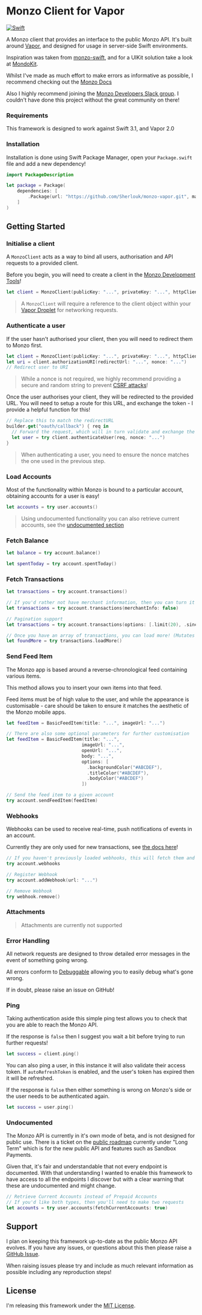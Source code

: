 # Monzo Client for Vapor

[![Swift](https://img.shields.io/badge/Swift-3.1-orange.svg?style=flat)](https://swift.org)

A Monzo client that provides an interface to the public Monzo API. It's built around [Vapor](https://vapor.codes/), and designed for usage in server-side Swift environments.

Inspiration was taken from [monzo-swift](https://github.com/marius-serban/monzo-swift), and for a UIKit solution take a look at [MondoKit](https://github.com/pollarm/MondoKit).

Whilst I've made as much effort to make errors as informative as possible, I recommend checking out the [Monzo Docs](https://monzo.com/docs/#introduction)

Also I highly recommend joining the [Monzo Developers Slack group](https://devslack.monzo.com). I couldn't have done this project without the great community on there!

### Requirements

This framework is designed to work against Swift 3.1, and Vapor 2.0

### Installation

Installation is done using Swift Package Manager, open your `Package.swift` file and add a new dependency!

```swift
import PackageDescription

let package = Package(
    dependencies: [
        .Package(url: "https://github.com/Sherlouk/monzo-vapor.git", majorVersion: 1),
    ]
)
```

## Getting Started

### Initialise a client

A `MonzoClient` acts as a way to bind all users, authorisation and API requests to a provided client.

Before you begin, you will need to create a client in the [Monzo Development Tools](https://developers.getmondo.co.uk/)!

```swift
let client = MonzoClient(publicKey: "...", privateKey: "...", httpClient: Droplet.client)
```

> A `MonzoClient` will require a reference to the client object within your [Vapor Droplet](https://docs.vapor.codes/2.0/vapor/droplet/) for networking requests.

### Authenticate a user

If the user hasn't authorised your client, then you will need to redirect them to Monzo first.

```swift
let client = MonzoClient(publicKey: "...", privateKey: "...", httpClient: Droplet.client)
let uri = client.authorizationURI(redirectUrl: "...", nonce: "...")
// Redirect user to URI
```

> While a nonce is not required, we highly recommend providing a secure and random string to prevent [CSRF attacks](https://www.owasp.org/index.php/Cross-Site_Request_Forgery_%28CSRF%29)!

Once the user authorises your client, they will be redirected to the provided URL.
You will need to setup a route for this URL, and exchange the token - I provide a helpful function for this!

```swift
// Replace this to match the redirectURL
builder.get("oauth/callback") { req in
  // Forward the request, which will in turn validate and exchange the token
  let user = try client.authenticateUser(req, nonce: "...")
}
```

> When authenticating a user, you need to ensure the nonce matches the one used in the previous step.

### Load Accounts

Most of the functionality within Monzo is bound to a particular account, obtaining accounts for a user is easy!

```swift
let accounts = try user.accounts()
```

> Using undocumented functionality you can also retrieve current accounts, see the [undocumented section](https://github.com/Sherlouk/monzo-vapor#undocumented)

### Fetch Balance

```swift
let balance = try account.balance()

let spentToday = try account.spentToday()
```

### Fetch Transactions

```swift
let transactions = try account.transactions()

// If you'd rather not have merchant information, then you can turn it off
let transactions = try account.transactions(merchantInfo: false)

// Pagination support
let transactions = try account.transactions(options: [.limit(20), .since("2015-10-10T23:00:00Z")])

// Once you have an array of transactions, you can load more! (Mutates provided array of transactions)
let foundMore = try transactions.loadMore()
```

### Send Feed Item

The Monzo app is based around a reverse-chronological feed containing various items.

This method allows you to insert your own items into that feed.

Feed items must be of high value to the user, and while the appearance is customisable - care should be taken to ensure it matches the aesthetic of the Monzo mobile apps.

```swift
let feedItem = BasicFeedItem(title: "...", imageUrl: "...")

// There are also some optional parameters for further customisation
let feedItem = BasicFeedItem(title: "...",
                            imageUrl: "...",
                            openUrl: "...",
                            body: "...",
                            options: [
                              .backgroundColor("#ABCDEF"),
                              .titleColor("#ABCDEF"),
                              .bodyColor("#ABCDEF")
                            ])

// Send the feed item to a given account
try account.sendFeedItem(feedItem)
```

### Webhooks

Webhooks can be used to receive real-time, push notifications of events in an account.

Currently they are only used for new transactions, see [the docs here](https://monzo.com/docs/#transaction-created)!

```swift
// If you haven't previously loaded webhooks, this will fetch them and then return them
try account.webhooks

// Register Webhook
try account.addWebhook(url: "...")

// Remove Webhook
try webhook.remove()
```

### Attachments

> Attachments are currently not supported

### Error Handling

All network requests are designed to throw detailed error messages in the event of something going wrong.

All errors conform to [Debuggable](https://docs.vapor.codes/2.0/debugging/overview/) allowing you to easily debug what's gone wrong.

If in doubt, please raise an issue on GitHub!

### Ping

Taking authentication aside this simple ping test allows you to check that you are able to reach the Monzo API.

If the response is `false` then I suggest you wait a bit before trying to run further requests!

```swift
let success = client.ping()
```

You can also ping a user, in this instance it will also validate their access token.  If `autoRefreshToken` is enabled, and the user's token has expired then it will be refreshed.

If the response is `false` then either something is wrong on Monzo's side or the user needs to be authenticated again.

```swift
let success = user.ping()
```

### Undocumented

The Monzo API is currently in it's own mode of beta, and is not designed for public use. There is a ticket on the [public roadmap](https://trello.com/b/9tcaMB4w/monzo-transparent-product-roadmap) currently under "Long Term" which is for the new public API and features such as Sandbox Payments.

Given that, it's fair and understandable that not every endpoint is documented. With that understanding I wanted to enable this framework to have access to all the endpoints I discover but with a clear warning that these are undocumented and might change.

```swift
// Retrieve Current Accounts instead of Prepaid Accounts
// If you'd like both types, then you'll need to make two requests
let accounts = try user.accounts(fetchCurrentAccounts: true)
```

## Support

I plan on keeping this framework up-to-date as the public Monzo API evolves. If you have any issues, or questions about this then please raise a [GitHub Issue](https://github.com/Sherlouk/monzo-vapor/issues/new).

When raising issues please try and include as much relevant information as possible including any reproduction steps!

## License

I'm releasing this framework under the [MIT License](https://github.com/Sherlouk/monzo-vapor/blob/master/LICENSE.md).
